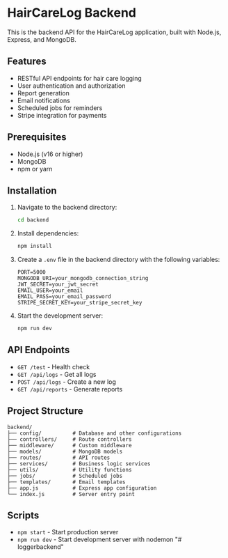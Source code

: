 # HairCareLog Backend

This is the backend API for the HairCareLog application, built with Node.js, Express, and MongoDB.

## Features

- RESTful API endpoints for hair care logging
- User authentication and authorization
- Report generation
- Email notifications
- Scheduled jobs for reminders
- Stripe integration for payments

## Prerequisites

- Node.js (v16 or higher)
- MongoDB
- npm or yarn

## Installation

1. Navigate to the backend directory:
   ```bash
   cd backend
   ```

2. Install dependencies:
   ```bash
   npm install
   ```

3. Create a `.env` file in the backend directory with the following variables:
   ```
   PORT=5000
   MONGODB_URI=your_mongodb_connection_string
   JWT_SECRET=your_jwt_secret
   EMAIL_USER=your_email
   EMAIL_PASS=your_email_password
   STRIPE_SECRET_KEY=your_stripe_secret_key
   ```

4. Start the development server:
   ```bash
   npm run dev
   ```

## API Endpoints

- `GET /test` - Health check
- `GET /api/logs` - Get all logs
- `POST /api/logs` - Create a new log
- `GET /api/reports` - Generate reports

## Project Structure

```
backend/
├── config/          # Database and other configurations
├── controllers/     # Route controllers
├── middleware/      # Custom middleware
├── models/          # MongoDB models
├── routes/          # API routes
├── services/        # Business logic services
├── utils/           # Utility functions
├── jobs/            # Scheduled jobs
├── templates/       # Email templates
├── app.js           # Express app configuration
└── index.js         # Server entry point
```

## Scripts

- `npm start` - Start production server
- `npm run dev` - Start development server with nodemon "# loggerbackend" 
